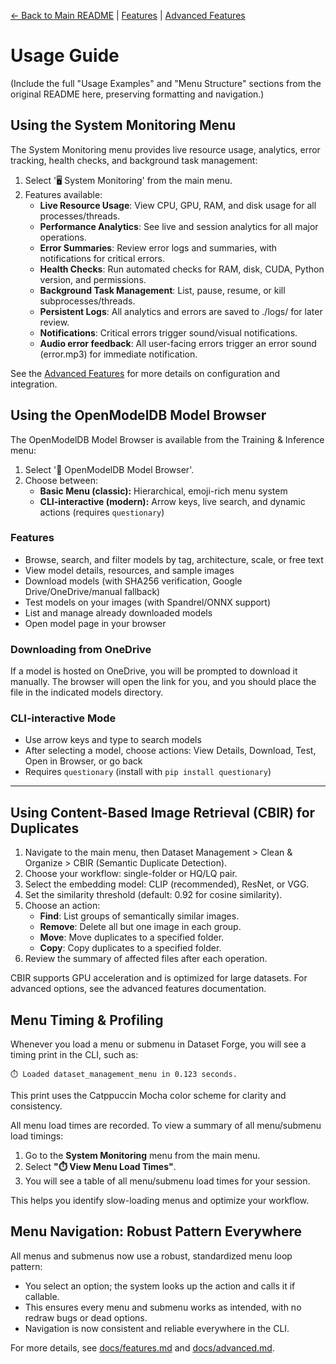 [//]: # "Navigation"

[← Back to Main README](../README.md) | [Features](features.md) | [Advanced Features](advanced.md)

# Usage Guide

(Include the full "Usage Examples" and "Menu Structure" sections from the original README here, preserving formatting and navigation.)

## Using the System Monitoring Menu

The System Monitoring menu provides live resource usage, analytics, error tracking, health checks, and background task management:

1. Select '🖥️ System Monitoring' from the main menu.
2. Features available:
   - **Live Resource Usage**: View CPU, GPU, RAM, and disk usage for all processes/threads.
   - **Performance Analytics**: See live and session analytics for all major operations.
   - **Error Summaries**: Review error logs and summaries, with notifications for critical errors.
   - **Health Checks**: Run automated checks for RAM, disk, CUDA, Python version, and permissions.
   - **Background Task Management**: List, pause, resume, or kill subprocesses/threads.
   - **Persistent Logs**: All analytics and errors are saved to ./logs/ for later review.
   - **Notifications**: Critical errors trigger sound/visual notifications.
   - **Audio error feedback**: All user-facing errors trigger an error sound (error.mp3) for immediate notification.

See the [Advanced Features](advanced.md) for more details on configuration and integration.

## Using the OpenModelDB Model Browser

The OpenModelDB Model Browser is available from the Training & Inference menu:

1. Select '🧠 OpenModelDB Model Browser'.
2. Choose between:
   - **Basic Menu (classic):** Hierarchical, emoji-rich menu system
   - **CLI-interactive (modern):** Arrow keys, live search, and dynamic actions (requires `questionary`)

### Features

- Browse, search, and filter models by tag, architecture, scale, or free text
- View model details, resources, and sample images
- Download models (with SHA256 verification, Google Drive/OneDrive/manual fallback)
- Test models on your images (with Spandrel/ONNX support)
- List and manage already downloaded models
- Open model page in your browser

### Downloading from OneDrive

If a model is hosted on OneDrive, you will be prompted to download it manually. The browser will open the link for you, and you should place the file in the indicated models directory.

### CLI-interactive Mode

- Use arrow keys and type to search models
- After selecting a model, choose actions: View Details, Download, Test, Open in Browser, or go back
- Requires `questionary` (install with `pip install questionary`)

---

## Using Content-Based Image Retrieval (CBIR) for Duplicates

1. Navigate to the main menu, then Dataset Management > Clean & Organize > CBIR (Semantic Duplicate Detection).
2. Choose your workflow: single-folder or HQ/LQ pair.
3. Select the embedding model: CLIP (recommended), ResNet, or VGG.
4. Set the similarity threshold (default: 0.92 for cosine similarity).
5. Choose an action:
   - **Find**: List groups of semantically similar images.
   - **Remove**: Delete all but one image in each group.
   - **Move**: Move duplicates to a specified folder.
   - **Copy**: Copy duplicates to a specified folder.
6. Review the summary of affected files after each operation.

CBIR supports GPU acceleration and is optimized for large datasets. For advanced options, see the advanced features documentation.

## Menu Timing & Profiling

Whenever you load a menu or submenu in Dataset Forge, you will see a timing print in the CLI, such as:

    ⏱️ Loaded dataset_management_menu in 0.123 seconds.

This print uses the Catppuccin Mocha color scheme for clarity and consistency.

All menu load times are recorded. To view a summary of all menu/submenu load timings:

1. Go to the **System Monitoring** menu from the main menu.
2. Select **"⏱️ View Menu Load Times"**.
3. You will see a table of all menu/submenu load times for your session.

This helps you identify slow-loading menus and optimize your workflow.

## Menu Navigation: Robust Pattern Everywhere

All menus and submenus now use a robust, standardized menu loop pattern:

- You select an option; the system looks up the action and calls it if callable.
- This ensures every menu and submenu works as intended, with no redraw bugs or dead options.
- Navigation is now consistent and reliable everywhere in the CLI.

For more details, see [docs/features.md](features.md) and [docs/advanced.md](advanced.md).
